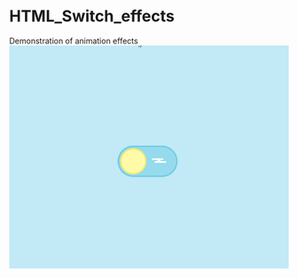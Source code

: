 # HTML_Switch_effects

Demonstration of animation effects
![image]( https://github.com/baimuyunxi/HTML_Switch_effects/blob/main/Switch%20effects/Switch1.gif)
